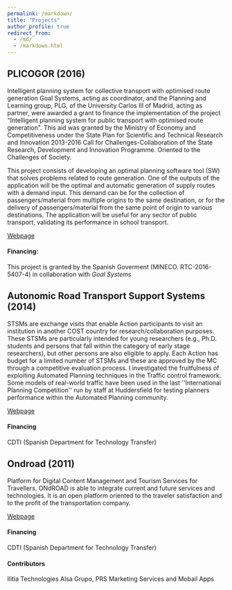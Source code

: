 ```yaml
---
permalink: /markdown/
title: "Projects"
author_profile: true
redirect_from: 
  - /md/
  - /markdown.html
---
```

## PLICOGOR (2016)


Intelligent planning system for collective transport with optimised route generation
Goal Systems, acting as coordinator, and the Planning and Learning group, PLG, of the University Carlos III of Madrid, acting as partner, were awarded a grant to finance the implementation of the project "Intelligent planning system for public transport with optimised route generation".
This aid was granted by the Ministry of Economy and Competitiveness under the State Plan for Scientific and Technical Research and Innovation 2013-2016 Call for Challenges-Collaboration of the State Research, Development and Innovation Programme.
Oriented to the Challenges of Society.

This project consists of developing an optimal planning software tool (SW) that solves problems related to route generation.
One of the outputs of the application will be the optimal and automatic generation of supply routes with a demand input.
This demand can be for the collection of passengers/material from multiple origins to the same destination, or for the delivery of passengers/material from the same point of origin to various destinations.
The application will be useful for any sector of public transport, validating its performance in school transport.

[Webpage](http://www.goalsystems.com/mineco-retos-colaboracion-2016/)

#### Financing:
This project is granted by the Spanish Goverment (MINECO. RTC-2016-5407-4) in collaboration with *Goal Systems*



## Autonomic Road Transport Support Systems (2014)

STSMs are exchange visits that enable Action participants to visit an institution in another COST country for research/collaboration purposes. 
These STSMs are particularly intended for young researchers (e.g., Ph.D. students and persons that fall within the category of early stage researchers), but other persons are also eligible to apply. Each Action has budget for a limited number of STSMs and these are approved by the MC through a competitive evaluation process.
I investigated the fruitfulness of exploiting Automated Planning techniques in
the Traffic control framework. Some models of real-world traffic have been used
in the last ''International Planning Competition'' run by staff at Huddersfield
for testing planners performance within the Automated Planning community.

[Webpage](http://www.cost.eu/COST_Actions/tud/TU1102)

#### Financing

 CDTI (Spanish Department for Technology Transfer)


## Ondroad (2011)

Platform for Digital Content Management and Tourism Services for Travellers.
ONdROAD is able to integrate current and future services and technologies. 
It is an open platform oriented to the traveler satisfaction and to the profit of the transportation company.

[Webpage](http://www.ondroad-apps.com/en/)

#### Financing

 CDTI (Spanish Department for Technology Transfer)

#### Contributors

Ilitia Technologies Alsa Grupo, PRS Marketing Services and Mobail Apps


